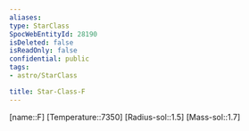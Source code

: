 ```yaml
---
aliases: 
type: StarClass
SpocWebEntityId: 28190
isDeleted: false
isReadOnly: false
confidential: public
tags:
- astro/StarClass

title: Star-Class-F
---
```

[name::F]
[Temperature::7350]
[Radius-sol::1.5]
[Mass-sol::1.7]




